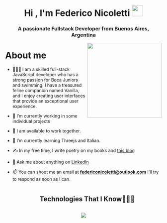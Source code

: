 <h1 align="center"><b>Hi , I'm Federico Nicoletti </b><img src="https://media.giphy.com/media/hvRJCLFzcasrR4ia7z/giphy.gif" width="35"></h1>
<h3 align="center">A passionate Fullstack Developer from Buenos Aires, Argentina</h3>

<img align= "right" width= "240" src= "https://pa1.narvii.com/6580/8098c6e9207376889eeb0532d9f5a0723c4d73f5_hq.gif"/>
<h1> About me</h1>

- 🙋🏻‍♂️ I am a skilled full-stack JavaScript developer who has a strong passion for Boca Juniors and swimming. I have a treasured feline companion named Vanilla, and I enjoy creating user interfaces that provide an exceptional user experience.

- 🔭 I’m currently working in some individual projects

- 🤝 I am available to work together.

- 🌱 I’m currently learning Threejs and Italian.

- ✍️ In my free time, I write poetry on my books and [this blog](https://sinfiltroalalma.blogspot.com/)

- 💬 Ask me about anything on [LinkedIn](https://www.linkedin.com/in/federico-nicoletti/)

- 📫 You can shoot me an email at **federiconicoletti@outlook.com** I'll try to respond as soon as I can.
<!--tech stack icons-->
<div id="user-content-toc">
  <ul align="center">
    <summary><h2 style="display: inline-block">Technologies That I Know👨🏻‍💻</h2></summary>
  </ul>
<p align="center">
  <a href="https://skillicons.dev">
    <img src="https://skillicons.dev/icons?i=git,bootstrap,css,discord,express,figma,firebase,github,html,js,jest,threejs,netlify,linux,md,materialui,mongodb,nextjs,nodejs,postman,react,redux,tailwind,ts,vscode&perline=14" />
  </a>
</p>
